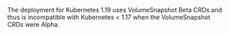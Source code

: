 The deployment for Kubernetes 1.19 uses VolumeSnapshot Beta CRDs and thus is incompatible
with Kubernetes < 1.17 when the VolumeSnapshot CRDs were Alpha.

